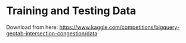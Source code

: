 # Training and Testing Data

Download from here: https://www.kaggle.com/competitions/bigquery-geotab-intersection-congestion/data